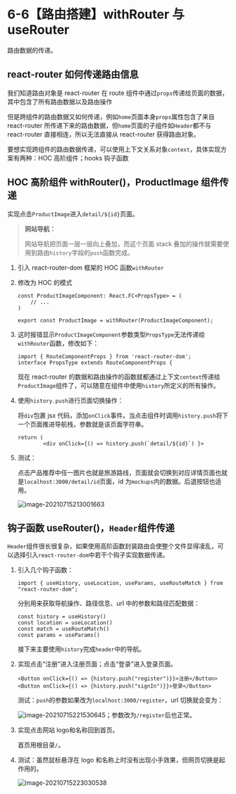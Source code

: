 # 6-6【路由搭建】withRouter 与 useRouter

路由数据的传递。

## react-router 如何传递路由信息

我们知道路由对象是 react-router 在 route 组件中通过`props`传递给页面的数据，其中包含了所有路由数据以及路由操作

但是跨组件的路由数据又如何传递，例如`home`页面本身`props`属性包含了来自 react-router 所传递下来的路由数据，但`home`页面的子组件如`Header`都不与 react-router 直接相连，所以无法直接从 react-router 获得路由对象。

要想实现跨组件的路由数据传递，可以使用上下文关系对象`context`，具体实现方案有两种：HOC 高阶组件；hooks 钩子函数



## HOC 高阶组件 withRouter()，ProductImage 组件传递

实现点击`ProductImage`进入`detail/${id}`页面。

> **网站导航：**
>
> 网站导航把页面一层一层向上叠加，而这个页面 stack 叠加的操作就需要使用到路由`history`字段的`push`函数完成。

1. 引入 react-router-dom 框架的 HOC 函数`withRouter`

2. 修改为 HOC 的模式

    ```tsx
    const ProductImageComponent: React.FC<PropsType> = (
    	// ...  
    )
    
    export const ProductImage = withRouter(ProductImageComponent);
    ```

3. 这时报错显示`ProductImageComponent`参数类型`PropsType`无法传递给`withRouter`函数，修改如下：

    ```tsx
    import { RouteComponentProps } from 'react-router-dom';
    interface PropsType extends RouteComponentProps {
    ```

    现在 react-router 的数据和路由操作的函数就都通过上下文`context`传递给`ProductImage`组件了，可以随意在组件中使用`history`所定义的所有操作。

4. 使用`history.push`进行页面切换操作：

    将`div`包裹 jsx 代码，添加`onClick`事件。当点击组件时调用`history.push`将下一个页面推进导航栈，参数就是该页面字符串。

    ```tsx
    return (
            <div onClick={() => history.push(`detail/${id}`) }>
    ```

5. 测试：

    点击产品推荐中任一图片也就是旅游路线，页面就会切换到对应详情页面也就是`localhost:3000/detail/id`页面，id 为`mockups`内的数据。后退按钮也适用。

    ![image-20210715213001663](https://i.loli.net/2021/07/15/BSKzykDwbp5AQix.png)

## 钩子函数 useRouter()，`Header`组件传递

`Header`组件很长很复杂，如果使用高阶函数封装路由会使整个文件显得凌乱，可以选择引入`react-router-dom`中若干个钩子实现数据传递。

1. 引入几个钩子函数：

    ```tsx
    import { useHistory, useLocation, useParams, useRouteMatch } from "react-router-dom";
    ```

    分别用来获取导航操作、路径信息、url 中的参数和路径匹配数据：

    ```tsx
    const history = useHistory()
    const location = useLocation()
    const match = useRouteMatch()
    const params = useParams()
    ```

    接下来主要使用`history`完成`header`中的导航。

2. 实现点击“注册”进入注册页面；点击“登录”进入登录页面。

    ```tsx
    <Button onClick={() => {history.push("register")}}>注册</Button>               <Button onClick={() => {history.push("signIn")}}>登录</Button>
    ```

    测试：`push`的参数如果改为`localhost:3000/register`，url 切换就会变为：

    ![image-20210715221530645](https://i.loli.net/2021/07/15/aTBI8uNOc6kySwh.png)；参数改为`/register`后也正常。

3. 实现点击网站 logo和名称回到首页。

    首页用根目录`/`。

4. 测试：虽然鼠标悬浮在 logo 和名称上时没有出现小手效果，但网页切换是起作用的。

    ![image-20210715223030538](https://i.loli.net/2021/07/15/noLGrjel9EVusRK.png)

